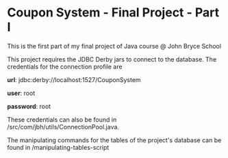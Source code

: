 # Coupon System - Final Project - Part I

This is the first part of my final project of Java course @ John Bryce School

This project requires the JDBC Derby jars to connect to the database. The credentials for the connection profile are

**url**: jdbc:derby://localhost:1527/CouponSystem

**user**: root

**password**: root

These credentials can also be found in /src/com/jbh/utils/ConnectionPool.java.

The manipulating commands for the tables of the project's database can be found in /manipulating-tables-script
